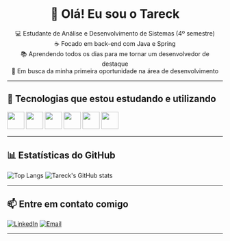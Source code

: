 <h1 align="center">👋 Olá! Eu sou o Tareck</h1>

<p align="center">
  💻 Estudante de Análise e Desenvolvimento de Sistemas (4º semestre)<br>
  ☕ Focado em back-end com Java e Spring<br>
  📚 Aprendendo todos os dias para me tornar um desenvolvedor de destaque<br>
  🚀 Em busca da minha primeira oportunidade na área de desenvolvimento<br>
 
</p>

---

## 🧠 Tecnologias que estou estudando e utilizando

<p align="left">
  <img src="https://cdn.jsdelivr.net/gh/devicons/devicon/icons/java/java-original.svg" width="40"/>
  <img src="https://cdn.jsdelivr.net/gh/devicons/devicon/icons/spring/spring-original.svg" width="40"/>
  <img src="https://cdn.jsdelivr.net/gh/devicons/devicon/icons/mysql/mysql-original.svg" width="40"/>
  <img src="https://cdn.jsdelivr.net/gh/devicons/devicon/icons/html5/html5-original.svg" width="40"/>
  <img src="https://cdn.jsdelivr.net/gh/devicons/devicon/icons/css3/css3-original.svg" width="40"/>
  <img src="https://cdn.jsdelivr.net/gh/devicons/devicon/icons/javascript/javascript-original.svg" width="40"/>
</p>

---

## 📊 Estatísticas do GitHub

![Top Langs](https://github-readme-stats.vercel.app/api/top-langs/?username=tareckbarghouthi&layout=compact&theme=github_dark)
![Tareck's GitHub stats](https://github-readme-stats.vercel.app/api?username=tareckbarghouthi&show_icons=true&theme=github_dark)

---

## 📫 Entre em contato comigo

[![LinkedIn](https://img.shields.io/badge/-LinkedIn-blue?logo=linkedin&logoColor=white)](https://linkedin.com/in/seu-usuario)
[![Email](https://img.shields.io/badge/-Email-red?logo=gmail&logoColor=white)](mailto:seuemail@email.com)

---



